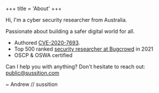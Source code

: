 +++
title = 'About'
+++

Hi, I'm a cyber security researcher from Australia.

Passionate about building a safer digital world for all.

- Authored [CVE-2020-7693](https://nvd.nist.gov/vuln/detail/CVE-2020-7693).
- Top 500 ranked [security researcher at Bugcrowd](https://bugcrowd.com/sussition) in 2021
- OSCP & OSWA certified

Can I help you with anything? Don't hesitate to reach out: [public@sussition.com](mailto:public@sussition.com)

~ Andrew // sussition